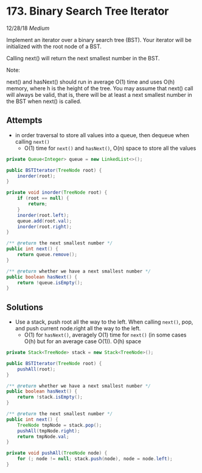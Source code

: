 # 173. Binary Search Tree Iterator
12/28/18
*Medium*

Implement an iterator over a binary search tree (BST). Your iterator will be initialized with the root node of a BST.

Calling next() will return the next smallest number in the BST.

Note:

next() and hasNext() should run in average O(1) time and uses O(h) memory, where h is the height of the tree.
You may assume that next() call will always be valid, that is, there will be at least a next smallest number in the BST when next() is called.

## Attempts
* in order traversal to store all values into a queue, then dequeue when calling `next()`
  - O(1) time for `next()` and `hasNext()`, O(n) space to store all the values
```Java
private Queue<Integer> queue = new LinkedList<>();

public BSTIterator(TreeNode root) {
    inorder(root);
}

private void inorder(TreeNode root) {
    if (root == null) {
        return;
    }
    inorder(root.left);
    queue.add(root.val);
    inorder(root.right);
}

/** @return the next smallest number */
public int next() {
    return queue.remove();
}

/** @return whether we have a next smallest number */
public boolean hasNext() {
    return !queue.isEmpty();
}
```

## Solutions
* Use a stack, push root all the way to the left. When calling `next()`, pop, and push current node.right all the way to the left.
  - O(1) for `hasNext()`, averagely O(1) time for `next()` (in some cases O(h) but for an average case O(1)). O(h) space
```Java
private Stack<TreeNode> stack = new Stack<TreeNode>();

public BSTIterator(TreeNode root) {
    pushAll(root);
}

/** @return whether we have a next smallest number */
public boolean hasNext() {
    return !stack.isEmpty();
}

/** @return the next smallest number */
public int next() {
    TreeNode tmpNode = stack.pop();
    pushAll(tmpNode.right);
    return tmpNode.val;
}

private void pushAll(TreeNode node) {
    for (; node != null; stack.push(node), node = node.left);
}
```
